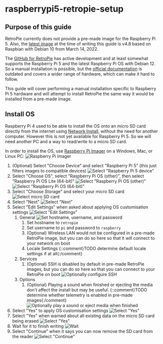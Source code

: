 # raspberrypi5-retropie-setup
## Purpose of this guide
RetroPie currently does not provide a pre-made image for the Raspberry Pi 5. Also, the 
[latest image](https://retropie.org.uk/download/) at the time of writing this guide is v4.8 based on Raspbian with 
Debian 10 from March 14, 2022. 

The [GitHub for RetroPie](https://github.com/RetroPie/RetroPie-Setup) has active development and at least somewhat 
supports the Raspberry Pi 5 and the latest Raspberry Pi OS with Debian 12. So a manual installation is possible, but 
the [official documentation](https://retropie.org.uk/docs/Manual-Installation/) is outdated and covers a wider range of 
hardware, which can make it hard to follow.

This guide will cover performing a manual installation specific to Raspberry Pi 5 hardware and will attempt to install 
RetroPie the same way it would be installed from a pre-made image. 

## Install OS
Raspberry Pi 4 used to be able to install the OS onto an micro SD card directly from the internet using 
[Network Install](https://www.raspberrypi.com/documentation/computers/getting-started.html#install-over-the-network), 
without the need for another computer. However this is not yet available for Raspberry Pi 5. So we will need another PC 
and a way to read/write to a micro SD card.

In order to install the OS, use [Raspberry Pi Imager](https://www.raspberrypi.com/documentation/computers/getting-started.html#install-using-imager)
on a Windows, Mac, or Linux PC:
![Raspberry Pi Imager](./screenshots/rpi_main_01.png?raw=true "Main")
1. (Optional) Select "Choose Device" and select "Raspberry Pi 5" (this just filters images to compatible devices)
   ![Select "Raspberry Pi 5 device"](./screenshots/rpi_choose-device.png?raw=true "Raspberry Pi Device")
2. Select "Choose OS", select "Raspberry Pi OS (other)", then select "Raspberry Pi OS Lite (64-bit)"
   ![Select "Raspberry Pi OS (other)"](./screenshots/rpi_choose-os_01.png?raw=true "Operating System")
   ![Select "Raspberry Pi OS (64-bit)"](./screenshots/rpi_choose-os_02.png?raw=true "Operating System")
3. Select "Choose Storage" and select your micro SD card
   ![Select micro SD card](./screenshots/rpi_choose-storage.png?raw=true "Storage")
4. Select "Next"
   ![Select "Next"](./screenshots/rpi_main_02.png?raw=true "Main")
5. Select "Edit Settings" when asked about applying OS customisation settings
   ![Select "Edit Settings"](./screenshots/rpi_use-os-customization.png?raw=true "Use OS customisation?")
   1. General
      ![Set hostname, username, and password](./screenshots/rpi_os-customization_general.png?raw=true "OS Customisation")
      1. Set hostname to `retropie`
      2. Set username to `pi` and password to `raspberry`
      3. (Optional) Wireless LAN would not be configured in a pre-made RetroPie image, but you can do so here so that
         it will connect to your network on boot
      4. Locale Settings {::comment}TODO determine default locale settings if at all{:/comment}
   2. Services
      1. (Optional) SSH is disabled by default in pre-made RetroPie images, but you can do so here so that you can 
      connect to your RetroPie on boot
      ![Optionally configure SSH](./screenshots/rpi_os-customization_services.png?raw=true "OS Customisation")
   3. Options
      1. (Optional) Playing a sound when finished or ejecting the media don't affect the install but may be useful. 
      {::comment}TODO determine whether telemetry is enabled in pre-made images{:/comment}
      ![Optionally play a sound or eject media when finished](./screenshots/rpi_os-customization_options.png?raw=true)
6. Select "Yes" to apply OS customisation settings
   ![Select "Yes"](./screenshots/rpi_use-os-customization.png?raw=true "Use OS customisation?")
7. Select "Yes" when warned about all existing data on the micro SD card being erased
   ![Select "Yes"](./screenshots/rpi_warning.png?raw=true "Warning")
8. Wait for it to finish writing
   ![Wait](./screenshots/rpi_writing.png?raw=true "Writing")
9. Select "Continue" when it says you can now remove the SD card from the reader
   ![Select "Continue"](./screenshots/rpi_write-successful.png?raw=true "Write Successful")
